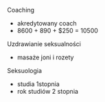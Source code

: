 Coaching
- akredytowany coach
- 8600 + 890 + $250 = 10500

Uzdrawianie seksualności
- masaże joni i rozety

Seksuologia
- studia 1stopnia
- rok studiów 2 stopnia

